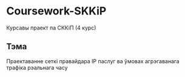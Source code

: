 # Coursework-SKKiP
Курсавы праект па СККіП (4 курс)

## Тэма
Праектаванне сеткі правайдара IP паслуг
ва ўмовах агрэгаванага трафіка рэальнага часу
